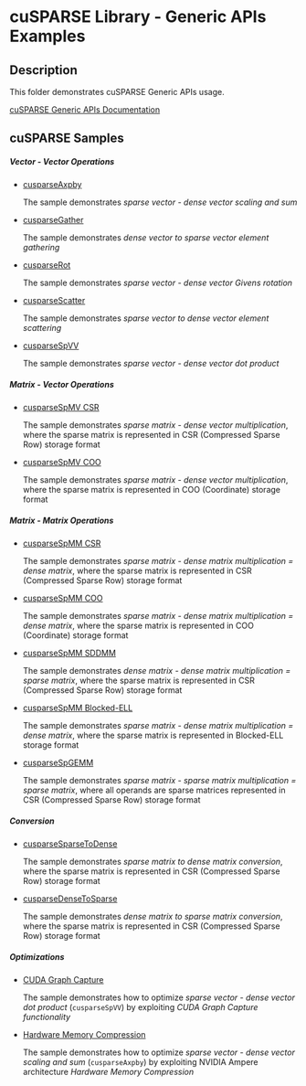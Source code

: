 # cuSPARSE Library - Generic APIs Examples

## Description

This folder demonstrates cuSPARSE Generic APIs usage.

[cuSPARSE Generic APIs Documentation](https://docs.nvidia.com/cuda/cusparse/index.html#cusparse-generic-api-reference)

## cuSPARSE Samples

##### Vector - Vector Operations

* [cusparseAxpby](axpby/)

    The sample demonstrates *sparse vector - dense vector scaling and sum*

* [cusparseGather](gather/)

    The sample demonstrates *dense vector to sparse vector element gathering*

* [cusparseRot](rot/)

    The sample demonstrates *sparse vector - dense vector Givens rotation*

* [cusparseScatter](scatter/)

    The sample demonstrates *sparse vector to dense vector element scattering*

* [cusparseSpVV](spvv/)

    The sample demonstrates *sparse vector - dense vector dot product*

##### Matrix - Vector Operations

* [cusparseSpMV CSR](spmm_csr/)

    The sample demonstrates *sparse matrix - dense vector multiplication*, where the sparse matrix is represented in CSR (Compressed Sparse Row) storage format

* [cusparseSpMV COO](spmv_coo/)

    The sample demonstrates *sparse matrix - dense vector multiplication*, where the sparse matrix is represented in COO (Coordinate) storage format

##### Matrix - Matrix Operations

* [cusparseSpMM CSR](spmm_csr/)

    The sample demonstrates *sparse matrix - dense matrix multiplication = dense matrix*, where the sparse matrix is represented in CSR (Compressed Sparse Row) storage format

* [cusparseSpMM COO](spmm_coo/)

    The sample demonstrates *sparse matrix - dense matrix multiplication = dense matrix*, where the sparse matrix is represented in COO (Coordinate) storage format

* [cusparseSpMM SDDMM](sddmm_csr/)

    The sample demonstrates *dense matrix - dense matrix multiplication = sparse matrix*, where the sparse matrix is represented in CSR (Compressed Sparse Row) storage format

* [cusparseSpMM Blocked-ELL](spmm_blockedell/)

    The sample demonstrates *sparse matrix - dense matrix multiplication = dense matrix*, where the sparse matrix is represented in Blocked-ELL storage format

* [cusparseSpGEMM](spgemm/)

    The sample demonstrates *sparse matrix - sparse matrix multiplication = sparse matrix*, where all operands are sparse matrices represented in CSR (Compressed Sparse Row) storage format

##### Conversion

* [cusparseSparseToDense](sparse2dense/)

    The sample demonstrates *sparse matrix to dense matrix conversion*, where the sparse matrix is represented in CSR (Compressed Sparse Row) storage format

* [cusparseDenseToSparse](dense2sparse/)

    The sample demonstrates *dense matrix to sparse matrix conversion*, where the sparse matrix is represented in CSR (Compressed Sparse Row) storage format

##### Optimizations

* [CUDA Graph Capture](graph_capture/)

    The sample demonstrates how to optimize *sparse vector - dense vector dot product* (`cusparseSpVV`) by exploiting *CUDA Graph Capture functionality*

* [Hardware Memory Compression](compression/)

    The sample demonstrates how to optimize *sparse vector - dense vector scaling and sum* (`cusparseAxpby`) by exploiting NVIDIA Ampere architecture *Hardware Memory Compression*
